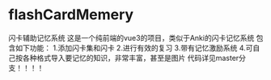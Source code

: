 # flashCardMemery
闪卡辅助记忆系统
这是一个纯前端的vue3的项目，类似于Anki的闪卡记忆系统
包含如下功能：
1.添加闪卡集和闪卡
2.进行有效的复习
3.带有记忆激励系统
4.可自己按各种格式导入要记忆的知识，非常丰富，甚至是图片
代码详见master分支！！！！
